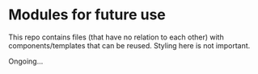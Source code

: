 # Modules for future use

This repo contains files (that have no relation to each other) with components/templates that can be reused. Styling here is not important.

Ongoing...
